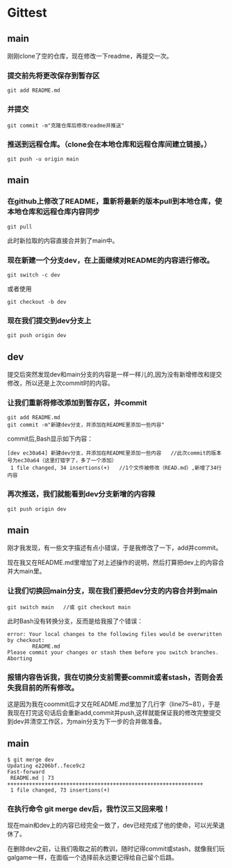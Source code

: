 # Gittest

## main 
刚刚clone了空的仓库，现在修改一下readme，再提交一次。

### 提交前先将更改保存到暂存区

``` 
git add README.md
```

### 并提交

```
git commit -m"克隆仓库后修改readme并推送"
```

### 推送到远程仓库。（clone会在本地仓库和远程仓库间建立链接。）

```
git push -u origin main
```

## main

### 在github上修改了README，重新将最新的版本pull到本地仓库，使本地仓库和远程仓库内容同步

```
git pull
```

此时新拉取的内容直接合并到了main中。

### 现在新建一个分支dev，在上面继续对README的内容进行修改。

```
git switch -c dev 
```

或者使用

```
git checkout -b dev
```

### 现在我们提交到dev分支上

```
git push origin dev
```

## dev 

提交后突然发现dev和main分支的内容是一样一样儿的,因为没有新增修改和提交修改，所以还是上次commit时的内容。

### 让我们重新将修改添加到暂存区，并commit

```
git add README.md
git commit -m"新建dev分支，并添加在README里添加一些内容"
```
commit后,Bash显示如下内容：

```
[dev ec30a64] 新建dev分支，并添加在README里添加一些内容   //此次commit的版本号为ec30a64（这里打错字了，多了一个添加）
 1 file changed, 34 insertions(+)   //1个文件被修改（READ.md）,新增了34行内容
```

### 再次推送，我们就能看到dev分支新增的内容辣

```
git push origin dev
```

## main

刚才我发现，有一些文字描述有点小错误，于是我修改了一下，add并commit。

现在我又在README.md里增加了对上述操作的说明，然后打算把dev上的内容合并大main里。

### 让我们切换回main分支，现在我们要把dev分支的内容合并到main
```
git switch main   //或 git checkout main
```

此时Bash没有转换分支，反而是给我报了个错误：

```
error: Your local changes to the following files would be overwritten by checkout:
        README.md
Please commit your changes or stash them before you switch branches.
Aborting
```
### 报错内容告诉我，我在切换分支前需要commit或者stash，否则会丢失我目前的所有修改。
这是因为我在coommit后才又在README.md里加了几行字（line75~81），于是我现在打完这句话后会重新add,commit并push,这样就能保证我的修改完整提交到dev并清空工作区，为main分支为下一步的合并做准备。

## main

```
$ git merge dev
Updating e2206bf..fece9c2
Fast-forward
 README.md | 73 +++++++++++++++++++++++++++++++++++++++++++++++++++++++++++++++
 1 file changed, 73 insertions(+)

```

### 在执行命令 git merge dev后，我竹汉三又回来啦！

现在main和dev上的内容已经完全一致了，dev已经完成了他的使命，可以光荣退休了。

在删除dev之前，让我们吸取之前的教训，随时记得commit或stash，就像我们玩galgame一样，在面临一个选择前永远要记得给自己留个后路。

